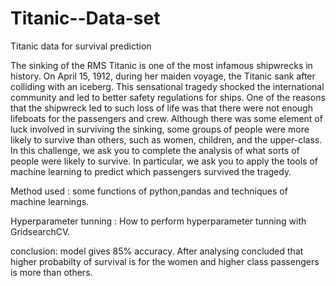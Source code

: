 # Titanic--Data-set
Titanic data for survival prediction

The sinking of the RMS Titanic is one of the most infamous shipwrecks in history. On April 15, 1912, during her maiden voyage, the Titanic sank after colliding with an iceberg. This sensational tragedy shocked the international community and led to better safety regulations for ships.
One of the reasons that the shipwreck led to such loss of life was that there were not enough lifeboats for the passengers and crew. Although there was some element of luck involved in surviving the sinking, some groups of people were more likely to survive than others, such as women, children, and the upper-class.
In this challenge, we ask you to complete the analysis of what sorts of people were likely to survive. In particular, we ask you to apply the tools of machine learning to predict which passengers survived the tragedy.



Method used : some functions of python,pandas and techniques of machine learnings.

Hyperparameter tunning : How to perform hyperparameter tunning with GridsearchCV.

conclusion: model gives 85% accuracy. After analysing concluded that higher probabilty of survival is for the women and higher class passengers is more than others. 
